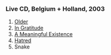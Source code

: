 ### Live CD, Belgium + Holland, 2003

1. [Older](https://github.com/godds/sotu.co.uk/blob/master/live_cd_belgium+holland_2003/older.md)
2. [In Gratitude](https://github.com/godds/sotu.co.uk/blob/master/live_cd_belgium+holland_2003/in_gratitude.md)
3. [A Meaningful Existence](https://github.com/godds/sotu.co.uk/blob/master/live_cd_belgium+holland_2003/a_meaningful_existence.md)
4. [Hatred](https://github.com/godds/sotu.co.uk/blob/master/live_cd_belgium+holland_2003/hatred.md)
5. Snake